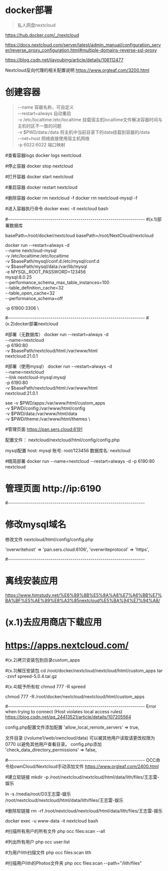 # docker部署
> 私人网盘nextcloud

https://hub.docker.com/_/nextcloud

https://docs.nextcloud.com/server/latest/admin_manual/configuration_server/reverse_proxy_configuration.html#multiple-domains-reverse-ssl-proxy

https://blog.csdn.net/jiayoubing/article/details/106112477

Nextcloud反向代理的相关配置说明
https://www.orgleaf.com/3200.html


# 创建容器
> --name 容器名称，可自定义  
> --restart=always 自动重启  
> -v /etc/localtime:/etc/localtime 挂载宿主机localtime文件解决容器时间与主机时区不一致的问题  
> -v $PWD/data:/data 将主机中当前目录下的data挂载到容器的/data  
> --net=host 网络直接使用宿主机网络  
> -p 6022:6022 端口映射  
 
#查看容器logs
docker logs nextcloud

#停止容器
docker stop nextcloud

#打开容器
docker start nextcloud

#重启容器
docker restart nextcloud

#删除容器
docker rm nextcloud -f
docker rm nextcloud-mysql -f

#进入容器执行命令
docker  exec -it nextcloud bash




#--------------------------------------------------------------------
#(x.1)部署数据库

basePath=/root/docker/nextcloud
basePath=/root/NextCloud/nextcloud

docker run --restart=always -d \
--name nextcloud-mysql \
-v /etc/localtime:/etc/localtime \
-v $basePath/mysql/conf.d:/etc/mysql/conf.d \
-v $basePath/mysql/data:/var/lib/mysql \
-e MYSQL_ROOT_PASSWORD=123456 \
mysql:8.0.25 \
--performance_schema_max_table_instances=100 \
--table_definition_cache=32 \
--table_open_cache=32 \
--performance_schema=off



-p 61900:3306 \





#--------------------------------------------------------------------
#(x.2)docker部署nextcloud

#部署（无数据库）
docker run --restart=always -d \
--name=nextcloud \
-p 6190:80 \
-v $basePath/nextcloud/html:/var/www/html \
nextcloud:21.0.1




#部署（使用mysql）
docker run --restart=always -d \
--name=nextcloud \
--link nextcloud-mysql:mysql \
-p 6190:80 \
-v $basePath/nextcloud/html:/var/www/html \
nextcloud:21.0.1


see
-v $PWD/apps:/var/www/html/custom_apps \
-v $PWD/config:/var/www/html/config \
-v $PWD/data:/var/www/html/data \
-v $PWD/theme:/var/www/html/themes \

#管理页面
https://pan.sers.cloud:6191


配置文件： nextcloud/nextcloud/html/config/config.php

mysql配置
host: mysql
账号: root/123456
数据库名: nextcloud


 
#精简部署
docker run --name=nextcloud --restart=always -d -p 6190:80 nextcloud
# 管理页面 http://ip:6190





#--------------------------------------------------------------------
# 修改mysql域名

修改文件 nextcloud/html/config/config.php

  'overwritehost' => 'pan.sers.cloud:6106',
  'overwriteprotocol' => 'https',




#--------------------------------------------------------------------
# 离线安装应用
 https://www.himstudy.net/%E6%89%8B%E5%8A%A8%E7%A6%BB%E7%BA%BF%E5%AE%89%E8%A3%85nextcloud%E5%BA%94%E7%94%A8/

# (x.1)去应用商店下载应用
# https://apps.nextcloud.com/

#(x.2)拷贝安装包到目录custom_apps

#(x.3)解压安装包
cd /root/docker/nextcloud/nextcloud/html/custom_apps
tar -zxvf spreed-5.0.4.tar.gz

#(x.4)赋予所有权
chmod 777 -R spreed


chmod 777 -R /root/docker/nextcloud/nextcloud/html/custom_apps



#--------------------------------------------------------------------
Error when trying to connect (Host violates local access rules)
https://blog.csdn.net/qq_24413521/article/details/107205564

config.php配置文件添加配置
'allow_local_remote_servers' => true,




文件目录 (/volume1/web/owncloud/data) 可以被其他用户读取请更改权限为 0770 以避免其他用户查看目录。
config.php添加
'check_data_directory_permissions' => false,






#--------------------------------------------------------------------
OCC命令给ownCloud/Nextcloud手动添加文件
https://www.orgleaf.com/2400.html



#建立软链接
mkdir -p /root/nextcloud/nextcloud/html/data/lith/files/王志雷-娱乐 

ln -s /media/root/D3王志雷-娱乐 /root/nextcloud/nextcloud/html/data/lith/files/王志雷-娱乐 

#删除软链接
rm -rf /root/nextcloud/nextcloud/html/data/lith/files/王志雷-娱乐 



docker  exec -u www-data -it nextcloud bash

#扫描所有用户的所有文件
php occ files:scan --all 

#列出所有用户
php occ user:list


#为用户lith扫描文件
php occ files:scan lith

#扫描用户lith的Photos文件夹
php occ files:scan --path="/lith/files"